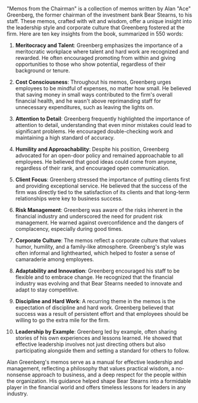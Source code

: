 "Memos from the Chairman" is a collection of memos written by Alan "Ace" Greenberg, the former chairman of the investment bank Bear Stearns, to his staff. These memos, crafted with wit and wisdom, offer a unique insight into the leadership style and corporate culture that Greenberg fostered at the firm. Here are ten key insights from the book, summarized in 550 words:

1. **Meritocracy and Talent**: Greenberg emphasizes the importance of a meritocratic workplace where talent and hard work are recognized and rewarded. He often encouraged promoting from within and giving opportunities to those who show potential, regardless of their background or tenure.

2. **Cost Consciousness**: Throughout his memos, Greenberg urges employees to be mindful of expenses, no matter how small. He believed that saving money in small ways contributed to the firm's overall financial health, and he wasn't above reprimanding staff for unnecessary expenditures, such as leaving the lights on.

3. **Attention to Detail**: Greenberg frequently highlighted the importance of attention to detail, understanding that even minor mistakes could lead to significant problems. He encouraged double-checking work and maintaining a high standard of accuracy.

4. **Humility and Approachability**: Despite his position, Greenberg advocated for an open-door policy and remained approachable to all employees. He believed that good ideas could come from anyone, regardless of their rank, and encouraged open communication.

5. **Client Focus**: Greenberg stressed the importance of putting clients first and providing exceptional service. He believed that the success of the firm was directly tied to the satisfaction of its clients and that long-term relationships were key to business success.

6. **Risk Management**: Greenberg was aware of the risks inherent in the financial industry and underscored the need for prudent risk management. He warned against overconfidence and the dangers of complacency, especially during good times.

7. **Corporate Culture**: The memos reflect a corporate culture that values humor, humility, and a family-like atmosphere. Greenberg's style was often informal and lighthearted, which helped to foster a sense of camaraderie among employees.

8. **Adaptability and Innovation**: Greenberg encouraged his staff to be flexible and to embrace change. He recognized that the financial industry was evolving and that Bear Stearns needed to innovate and adapt to stay competitive.

9. **Discipline and Hard Work**: A recurring theme in the memos is the expectation of discipline and hard work. Greenberg believed that success was a result of persistent effort and that employees should be willing to go the extra mile for the firm.

10. **Leadership by Example**: Greenberg led by example, often sharing stories of his own experiences and lessons learned. He showed that effective leadership involves not just directing others but also participating alongside them and setting a standard for others to follow.

Alan Greenberg's memos serve as a manual for effective leadership and management, reflecting a philosophy that values practical wisdom, a no-nonsense approach to business, and a deep respect for the people within the organization. His guidance helped shape Bear Stearns into a formidable player in the financial world and offers timeless lessons for leaders in any industry.